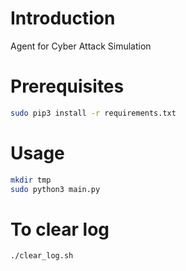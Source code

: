 # Introduction
Agent for Cyber Attack Simulation

# Prerequisites
```bash
sudo pip3 install -r requirements.txt
```

# Usage
```bash
mkdir tmp
sudo python3 main.py
```

# To clear log
```bash
./clear_log.sh
```
